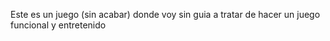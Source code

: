 Este es un juego (sin acabar) donde voy sin guia a tratar de hacer un juego funcional y entretenido
